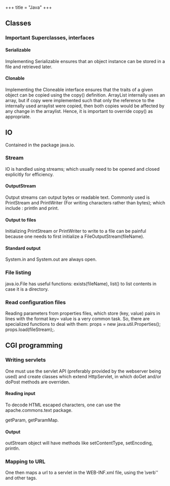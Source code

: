 +++
title = "Java"
+++

## Classes
### Important Superclasses, interfaces
#### Serializable
Implementing Serializable ensures that an object instance can be stored in a file and retrieved later.

#### Clonable
Implementing the Cloneable interface ensures that the traits of a given object can be copied using the copy() definition. ArrayList internally uses an array, but if copy were implemented such that only the reference to the internally used arraylist were copied, then both copies would be affected by any change in the arraylist. Hence, it is important to override copy() as appropriate.

## IO
Contained in the package java.io.

### Stream
IO is handled using streams; which usually need to be opened and closed explicitly for efficiency.

#### OutputStream
Output streams can output bytes or readable text. Commonly used is PrintStream and PrintWriter (For writing characters rather than bytes); which include : println and print.

#### Output to files
Initializing PrintStream or PrintWriter to write to a file can be painful because one needs to first initialize a FileOutputStream(fileName).

#### Standard output
System.in and System.out are always open.

### File listing
java.io.File has useful functions: exists(fileName), list() to list contents in case it is a directory.

### Read configuration files
Reading parameters from properties files, which store (key, value) pairs in lines with the format key= value is a very common task. So, there are specialized functions to deal with them: props = new java.util.Properties();  props.load(fileStream);.


## CGI programming
### Writing servlets
One must use the servlet API (preferably provided by the webserver being used) and create classes which extend HttpServlet, in which doGet and/or doPost methods are overriden.

#### Reading input
To decode HTML escaped characters, one can use the apache.commons.text package.

getParam, getParamMap.


#### Output
outStream object will have methods like setContentType, setEncoding, println.

### Mapping to URL
One then maps a url to a servlet in the WEB-INF.xml file, using the \verb'<servlet>' and other tags.

